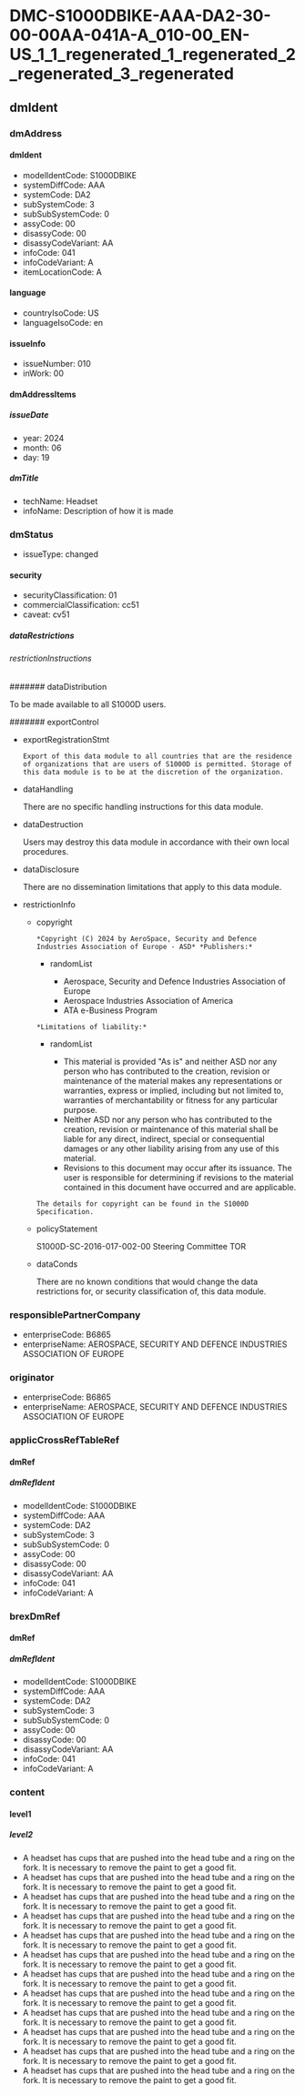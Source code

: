 # DMC-S1000DBIKE-AAA-DA2-30-00-00AA-041A-A_010-00_EN-US_1_1_regenerated_1_regenerated_2_regenerated_3_regenerated

## dmIdent

### dmAddress

#### dmIdent

*   modelIdentCode: S1000DBIKE
*   systemDiffCode: AAA
*   systemCode: DA2
*   subSystemCode: 3
*   subSubSystemCode: 0
*   assyCode: 00
*   disassyCode: 00
*   disassyCodeVariant: AA
*   infoCode: 041
*   infoCodeVariant: A
*   itemLocationCode: A

#### language

*   countryIsoCode: US
*   languageIsoCode: en

#### issueInfo

*   issueNumber: 010
*   inWork: 00

#### dmAddressItems

##### issueDate

*   year: 2024
*   month: 06
*   day: 19

##### dmTitle

*   techName: Headset
*   infoName: Description of how it is made

### dmStatus

*   issueType: changed

#### security

*   securityClassification: 01
*   commercialClassification: cc51
*   caveat: cv51

##### dataRestrictions

###### restrictionInstructions

####### dataDistribution

To be made available to all S1000D users.

####### exportControl

*   exportRegistrationStmt

    ``
    Export of this data module to all countries that are the residence of organizations that are users of S1000D is permitted. Storage of this data module is to be at the discretion of the organization.
    ``
*   dataHandling

    There are no specific handling instructions for this data module.

*   dataDestruction

    Users may destroy this data module in accordance with their own local procedures.

*   dataDisclosure

    There are no dissemination limitations that apply to this data module.

*   restrictionInfo

    *   copyright

        ``
        *Copyright (C) 2024 by AeroSpace, Security and Defence Industries Association of Europe - ASD*
        *Publishers:*
        ``
        *   randomList

            *   Aerospace, Security and Defence Industries Association of Europe
            *   Aerospace Industries Association of America
            *   ATA e-Business Program

        ``
        *Limitations of liability:*
        ``
        *   randomList

            *   This material is provided "As is" and neither ASD nor any person who has contributed to the creation, revision or maintenance of the material makes any representations or warranties, express or implied, including but not limited to, warranties of merchantability or fitness for any particular purpose.
            *   Neither ASD nor any person who has contributed to the creation, revision or maintenance of this material shall be liable for any direct, indirect, special or consequential damages or any other liability arising from any use of this material.
            *   Revisions to this document may occur after its issuance. The user is responsible for determining if revisions to the material contained in this document have occurred and are applicable.

        ``
        The details for copyright can be found in the S1000D Specification.
        ``
    *   policyStatement

        S1000D-SC-2016-017-002-00 Steering Committee TOR

    *   dataConds

        There are no known conditions that would change the data restrictions for, or security classification of, this data module.

### responsiblePartnerCompany

*   enterpriseCode: B6865
*   enterpriseName: AEROSPACE, SECURITY AND DEFENCE INDUSTRIES ASSOCIATION OF EUROPE

### originator

*   enterpriseCode: B6865
*   enterpriseName: AEROSPACE, SECURITY AND DEFENCE INDUSTRIES ASSOCIATION OF EUROPE

### applicCrossRefTableRef

#### dmRef

##### dmRefIdent

*   modelIdentCode: S1000DBIKE
*   systemDiffCode: AAA
*   systemCode: DA2
*   subSystemCode: 3
*   subSubSystemCode: 0
*   assyCode: 00
*   disassyCode: 00
*   disassyCodeVariant: AA
*   infoCode: 041
*   infoCodeVariant: A

### brexDmRef

#### dmRef

##### dmRefIdent

*   modelIdentCode: S1000DBIKE
*   systemDiffCode: AAA
*   systemCode: DA2
*   subSystemCode: 3
*   subSubSystemCode: 0
*   assyCode: 00
*   disassyCode: 00
*   disassyCodeVariant: AA
*   infoCode: 041
*   infoCodeVariant: A

### content

#### level1

##### level2

*   A headset has cups that are pushed into the head tube and a ring on the fork. It is necessary to remove the paint to get a good fit.
*   A headset has cups that are pushed into the head tube and a ring on the fork. It is necessary to remove the paint to get a good fit.
*   A headset has cups that are pushed into the head tube and a ring on the fork. It is necessary to remove the paint to get a good fit.
*   A headset has cups that are pushed into the head tube and a ring on the fork. It is necessary to remove the paint to get a good fit.
*   A headset has cups that are pushed into the head tube and a ring on the fork. It is necessary to remove the paint to get a good fit.
*   A headset has cups that are pushed into the head tube and a ring on the fork. It is necessary to remove the paint to get a good fit.
*   A headset has cups that are pushed into the head tube and a ring on the fork. It is necessary to remove the paint to get a good fit.
*   A headset has cups that are pushed into the head tube and a ring on the fork. It is necessary to remove the paint to get a good fit.
*   A headset has cups that are pushed into the head tube and a ring on the fork. It is necessary to remove the paint to get a good fit.
*   A headset has cups that are pushed into the head tube and a ring on the fork. It is necessary to remove the paint to get a good fit.
*   A headset has cups that are pushed into the head tube and a ring on the fork. It is necessary to remove the paint to get a good fit.
*   A headset has cups that are pushed into the head tube and a ring on the fork. It is necessary to remove the paint to get a good fit.